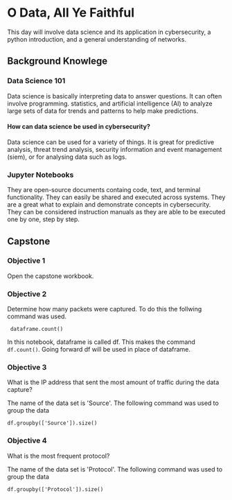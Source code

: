 # O Data, All Ye Faithful

This day will involve data science and its application in cybersecurity, a python introduction, and a general understanding of networks. 

## Background Knowlege

### Data Science 101

Data science is basically interpreting data to answer questions. It can often involve programming. statistics, and artificial intelligence (AI) to analyze large sets of data for trends and patterns to help make predictions.

#### How can data science be used in cybersecurity?

Data science can be used for a variety of things. It is great for predictive analysis, threat trend analysis, security information and event management (siem), or for analysing data such as logs. 

### Jupyter Notebooks

They are open-source documents containg code, text, and terminal functionality. They can easily be shared and executed across systems. They are a great what to explain and demonstrate concepts in cybersecurity. They can be considered instruction manuals as they are able to be executed one by one, step by step. 

## Capstone

### Objective 1 

Open the capstone workbook. 

### Objective 2 

Determine how many packets were captured. To do this the follwing command was used.

``` dataframe.count()``` 

In this notebook, dataframe is called df. This makes the command ```df.count()```. Going forward df will be used in place of dataframe. 

### Objective 3

What is the IP address that sent the most amount of traffic during the data capture?

The name of the data set is 'Source'. The following command was used to group the data

```df.groupby(['Source']).size()```

### Objective 4

What is the most frequent protocol?

The name of the data set is 'Protocol'. The following command was used to group the data

```df.groupby(['Protocol']).size()```